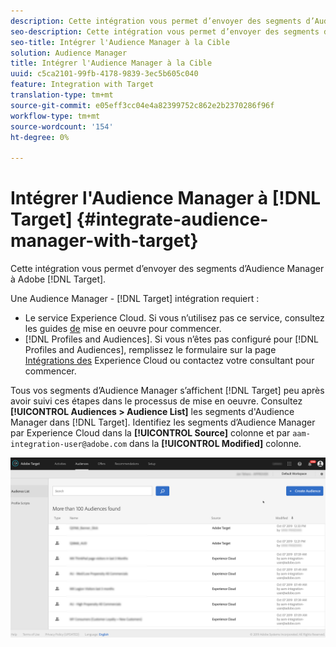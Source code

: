 ```yaml
---
description: Cette intégration vous permet d’envoyer des segments d’Audience Manager à la Cible.
seo-description: Cette intégration vous permet d’envoyer des segments d’Audience Manager à la Cible.
seo-title: Intégrer l'Audience Manager à la Cible
solution: Audience Manager
title: Intégrer l'Audience Manager à la Cible
uuid: c5ca2101-99fb-4178-9839-3ec5b605c040
feature: Integration with Target
translation-type: tm+mt
source-git-commit: e05eff3cc04e4a82399752c862e2b2370286f96f
workflow-type: tm+mt
source-wordcount: '154'
ht-degree: 0%

---
```



# Intégrer l&#39;Audience Manager à [!DNL Target] {#integrate-audience-manager-with-target}

Cette intégration vous permet d’envoyer des segments d’Audience Manager à Adobe [!DNL Target].

Une Audience Manager - [!DNL Target] intégration requiert :

* Le service [](https://docs.adobe.com/content/help/en/id-service/using/home.html)Experience Cloud. Si vous n’utilisez pas ce service, consultez les guides [de](https://docs.adobe.com/content/help/en/id-service/using/implementation/implementation-guides.html) mise en oeuvre pour commencer.
* [!DNL Profiles and Audiences]. Si vous n’êtes pas configuré pour [!DNL Profiles and Audiences], remplissez le formulaire sur la page [Intégrations des](https://adobe.allegiancetech.com/cgi-bin/qwebcorporate.dll?idx=X8SVES) Experience Cloud ou contactez votre consultant pour commencer.

Tous vos segments d’Audience Manager s’affichent [!DNL Target] peu après avoir suivi ces étapes dans le processus de mise en oeuvre. Consultez **[!UICONTROL Audiences > Audience List]** les segments d&#39;Audience Manager dans [!DNL Target]. Identifiez les segments d’Audience Manager par Experience Cloud dans la **[!UICONTROL Source]** colonne et par `aam-integration-user@adobe.com` dans la **[!UICONTROL Modified]** colonne.

![](../assets/target.png)